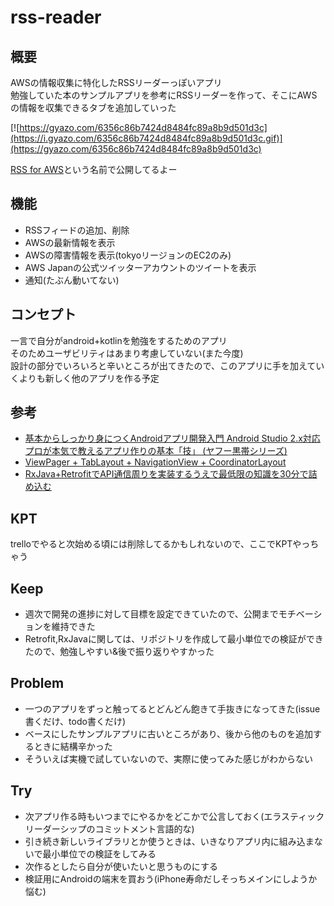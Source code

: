 # rss-reader
## 概要
AWSの情報収集に特化したRSSリーダーっぽいアプリ  
勉強していた本のサンプルアプリを参考にRSSリーダーを作って、そこにAWSの情報を収集できるタブを追加していった

[![https://gyazo.com/6356c86b7424d8484fc89a8b9d501d3c](https://i.gyazo.com/6356c86b7424d8484fc89a8b9d501d3c.gif)](https://gyazo.com/6356c86b7424d8484fc89a8b9d501d3c)

[RSS for AWS](https://play.google.com/store/apps/details?id=com.sugosumadesu.buntafujikawa.rssreader)という名前で公開してるよー


## 機能
- RSSフィードの追加、削除
- AWSの最新情報を表示
- AWSの障害情報を表示(tokyoリージョンのEC2のみ)
- AWS Japanの公式ツイッターアカウントのツイートを表示
- 通知(たぶん動いてない)

## コンセプト
一言で自分がandroid+kotlinを勉強をするためのアプリ  
そのためユーザビリティはあまり考慮していない(また今度)  
設計の部分でいろいろと辛いところが出てきたので、このアプリに手を加えていくよりも新しく他のアプリを作る予定

## 参考
- [基本からしっかり身につくAndroidアプリ開発入門 Android Studio 2.x対応 プロが本気で教えるアプリ作りの基本「技」 (ヤフー黒帯シリーズ)](https://www.amazon.co.jp/%E5%9F%BA%E6%9C%AC%E3%81%8B%E3%82%89%E3%81%97%E3%81%A3%E3%81%8B%E3%82%8A%E8%BA%AB%E3%81%AB%E3%81%A4%E3%81%8FAndroid%E3%82%A2%E3%83%97%E3%83%AA%E9%96%8B%E7%99%BA%E5%85%A5%E9%96%80-Android-Studio-%E3%83%97%E3%83%AD%E3%81%8C%E6%9C%AC%E6%B0%97%E3%81%A7%E6%95%99%E3%81%88%E3%82%8B%E3%82%A2%E3%83%97%E3%83%AA%E4%BD%9C%E3%82%8A%E3%81%AE%E5%9F%BA%E6%9C%AC%E3%80%8C%E6%8A%80%E3%80%8D-%E3%83%A4%E3%83%95%E3%83%BC%E9%BB%92%E5%B8%AF%E3%82%B7%E3%83%AA%E3%83%BC%E3%82%BA/dp/4797384506/ref=pd_sim_14_1?_encoding=UTF8&psc=1&refRID=P6W64G9AMD5CCXPTZ0JP)
- [ViewPager + TabLayout + NavigationView + CoordinatorLayout](https://qiita.com/Yuki_Yamada/items/50e45252cfdf76731811)
- [RxJava+RetrofitでAPI通信周りを実装するうえで最低限の知識を30分で詰め込む](https://qiita.com/FumihikoSHIROYAMA/items/201536d9b45ef21b6bc7)

## KPT
trelloでやると次始める頃には削除してるかもしれないので、ここでKPTやっちゃう

## Keep
- 週次で開発の進捗に対して目標を設定できていたので、公開までモチベーションを維持できた
- Retrofit,RxJavaに関しては、リポジトリを作成して最小単位での検証ができたので、勉強しやすい&後で振り返りやすかった

## Problem
- 一つのアプリをずっと触ってるとどんどん飽きて手抜きになってきた(issue書くだけ、todo書くだけ)
- ベースにしたサンプルアプリに古いところがあり、後から他のものを追加するときに結構辛かった
- そういえば実機で試していないので、実際に使ってみた感じがわからない

## Try
- 次アプリ作る時もいつまでにやるかをどこかで公言しておく(エラスティックリーダーシップのコミットメント言語的な)
- 引き続き新しいライブラリとか使うときは、いきなりアプリ内に組み込まないで最小単位での検証をしてみる
- 次作るとしたら自分が使いたいと思うものにする
- 検証用にAndroidの端末を買おう(iPhone寿命だしそっちメインにしようか悩む)

